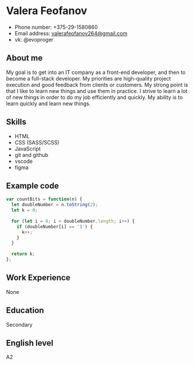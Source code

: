 # Valera Feofanov

* Phone number: +375-29-1580860
* Email address: valerafeofanov264@gmail.com
* vk: @evoproger

## About me

My goal is to get into an IT company as a front-end developer, and then to become a full-stack developer. My priorities are high-quality project execution and good feedback from clients or customers. My strong point is that I like to learn new things and use them in practice. I strive to learn a lot of new things in order to do my job efficiently and quickly. My ability is to learn quickly and learn new things.

## Skills

* HTML
* CSS (SASS/SCSS)
* JavaScript
* git and github
* vscode
* figma

## Example code

``` javascript
var countBits = function(n) {
  let doubleNumber = n.toString(2);
  let k = 0;
  
  for (let i = 0; i < doubleNumber.length; i++) {
    if (doubleNumber[i] == '1') {
      k++;
    }
  } 
  
  return k;
};
```

## Work Experience

None

## Education

Secondary

## English level

A2
